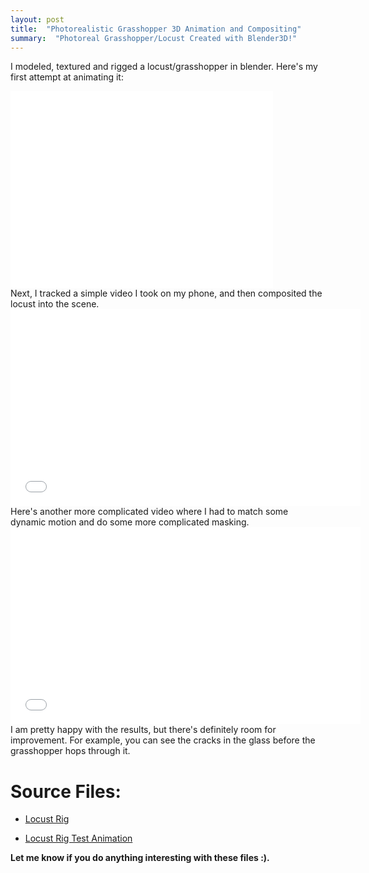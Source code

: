 ```yaml
---
layout: post
title:  "Photorealistic Grasshopper 3D Animation and Compositing"
summary:  "Photoreal Grasshopper/Locust Created with Blender3D!"
---
```


I modeled, textured and rigged a locust/grasshopper in blender.  Here's my first attempt at animating it:

<iframe width="420" height="315" src="//www.youtube.com/embed/QjdupUKZq7M" frameborder="0" allowfullscreen></iframe>

<br/>
Next, I tracked a simple video I took on my phone, and then composited the locust into the scene. 

<iframe width="560" height="315" src="//www.youtube.com/embed/h6bOxoXQoQ4" frameborder="0" allowfullscreen></iframe>

<br/>
Here's another more complicated video where I had to match some dynamic motion and do some more complicated masking.

<iframe width="560" height="315" src="//www.youtube.com/embed/n9rnMVnPe1I" frameborder="0" allowfullscreen></iframe>

<br/>
I am pretty happy with the results, but there's definitely room for improvement.  For example, you can see the cracks in the glass before the grasshopper hops through it.

Source Files:
================

 * <a href="https://docs.google.com/file/d/0B2ZbLCPalrgEY1FNNzFCck9nQms/edit?usp=sharing">Locust Rig</a>

 * <a href="https://docs.google.com/file/d/0B2ZbLCPalrgETDBRMm5iT0ZEbjA/edit?usp=sharing">Locust Rig Test Animation</a><br/>

**Let me know if you do anything interesting with these files :).**
